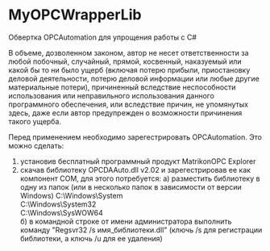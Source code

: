 # MyOPCWrapperLib
Обвертка OPCAutomation для упрощения работы с C#

В объеме, дозволенном законом, автор не несет ответственности за любой побочный, случайный, прямой, косвенный, наказуемый или какой бы то ни было ущерб (включая потерю прибыли, приостановку деловой деятельности, потерю деловой информации или любые другие материальные потери), 
причиненный вследствие неспособности использования или неправильного использования данного программного обеспечения, или вследствие причин, не упомянутых здесь, даже если автор предупрежден о возможности причинения такого ущерба.

Перед применением необходимо зарегестрировать OPCAutomation.
Это можно сделать:
1. установив бесплатный программный продукт MatrikonOPC Explorer
2. скачав библиотеку OPCDAAuto.dll v2.02 и зарегестрировав ее как компонент COM, для этого потребуется:
  а) разместить библиотеку в одну из папок (или в несколько папок в зависимости от версии Windows) 
    C:\Windows\System\
    C:\Windows\System32\
    C:\Windows\SysWOW64\
  б) в командной строке от имени администратора выполнить команду "Regsvr32 /s имя_библиотеки.dll" (ключь /s для регистрации библиотеки, а ключь /u для ее удаления)
 
